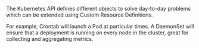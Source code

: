 The Kubernetes API defines different objects to solve day-to-day problems which can be extended using Custom Resource Definitions.

For example, Crontab will launch a Pod at particular times. A DaemonSet will ensure that a deployment is running on every node in the cluster, great for collecting and aggregating metrics.
